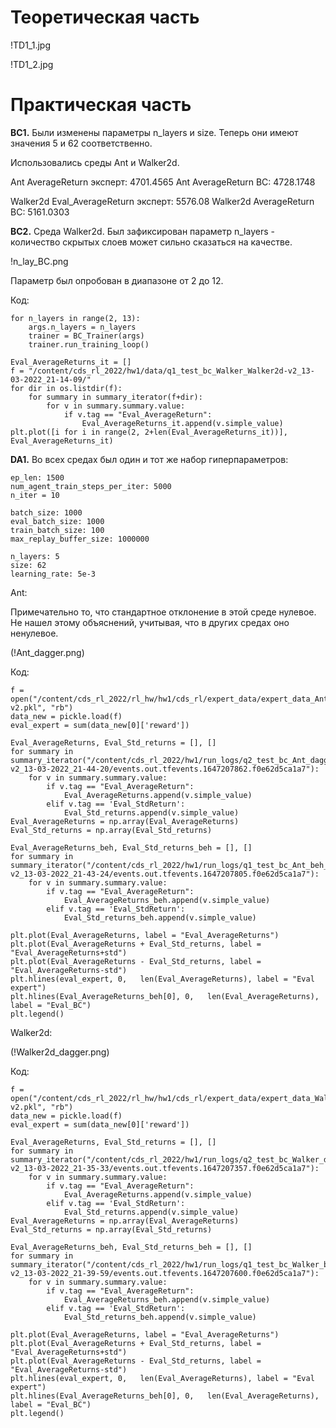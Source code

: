 Теоретическая часть
===================
!TD1_1.jpg

!TD1_2.jpg

Практическая часть
===================
__ВС1.__ Были изменены параметры n_layers и size. Теперь они имеют значения 5 и 62 соответственно. 

Использовались среды Ant и Walker2d.

Ant AverageReturn эксперт: 4701.4565
Ant AverageReturn BC: 4728.1748

Walker2d Eval_AverageReturn эксперт: 5576.08
Walker2d AverageReturn BC: 5161.0303

__BC2.__ Среда Walker2d. Был зафиксирован параметр n_layers - количество скрытых слоев может сильно сказаться на качестве.

!n_lay_BC.png

Параметр был опробован в диапазоне от 2 до 12.

Код:
```
for n_layers in range(2, 13):
    args.n_layers = n_layers
    trainer = BC_Trainer(args)
    trainer.run_training_loop()

Eval_AverageReturns_it = []
f = "/content/cds_rl_2022/hw1/data/q1_test_bc_Walker_Walker2d-v2_13-03-2022_21-14-09/"
for dir in os.listdir(f):
    for summary in summary_iterator(f+dir):
        for v in summary.summary.value:
            if v.tag == "Eval_AverageReturn":
                Eval_AverageReturns_it.append(v.simple_value)
plt.plot([i for i in range(2, 2+len(Eval_AverageReturns_it))], Eval_AverageReturns_it)
```

__DA1.__ Во всех средах был один и тот же набор гиперпараметров:

```
ep_len: 1500
num_agent_train_steps_per_iter: 5000
n_iter = 10

batch_size: 1000
eval_batch_size: 1000
train_batch_size: 100
max_replay_buffer_size: 1000000

n_layers: 5
size: 62
learning_rate: 5e-3
```

Ant:

Примечательно то, что стандартное отклонение в этой среде нулевое. Не нашел этому объяснений, учитывая, что в других средах оно ненулевое.

(!Ant_dagger.png)

Код:
```
f = open("/content/cds_rl_2022/rl_hw/hw1/cds_rl/expert_data/expert_data_Ant-v2.pkl", "rb")
data_new = pickle.load(f)
eval_expert = sum(data_new[0]['reward'])

Eval_AverageReturns, Eval_Std_returns = [], []
for summary in summary_iterator("/content/cds_rl_2022/hw1/run_logs/q2_test_bc_Ant_dagger_Ant-v2_13-03-2022_21-44-20/events.out.tfevents.1647207862.f0e62d5ca1a7"):
    for v in summary.summary.value:
        if v.tag == "Eval_AverageReturn":
            Eval_AverageReturns.append(v.simple_value)
        elif v.tag == 'Eval_StdReturn':
            Eval_Std_returns.append(v.simple_value)
Eval_AverageReturns = np.array(Eval_AverageReturns)
Eval_Std_returns = np.array(Eval_Std_returns)

Eval_AverageReturns_beh, Eval_Std_returns_beh = [], []
for summary in summary_iterator("/content/cds_rl_2022/hw1/run_logs/q1_test_bc_Ant_beh_clonning_Ant-v2_13-03-2022_21-43-24/events.out.tfevents.1647207805.f0e62d5ca1a7"):
    for v in summary.summary.value:
        if v.tag == "Eval_AverageReturn":
            Eval_AverageReturns_beh.append(v.simple_value)
        elif v.tag == 'Eval_StdReturn':
            Eval_Std_returns_beh.append(v.simple_value)

plt.plot(Eval_AverageReturns, label = "Eval_AverageReturns")
plt.plot(Eval_AverageReturns + Eval_Std_returns, label = "Eval_AverageReturns+std")
plt.plot(Eval_AverageReturns - Eval_Std_returns, label = "Eval_AverageReturns-std")
plt.hlines(eval_expert, 0,   len(Eval_AverageReturns), label = "Eval expert")
plt.hlines(Eval_AverageReturns_beh[0], 0,   len(Eval_AverageReturns), label = "Eval_BC")
plt.legend()
```

Walker2d:

(!Walker2d_dagger.png)

Код:
```
f = open("/content/cds_rl_2022/rl_hw/hw1/cds_rl/expert_data/expert_data_Walker2d-v2.pkl", "rb")
data_new = pickle.load(f)
eval_expert = sum(data_new[0]['reward'])

Eval_AverageReturns, Eval_Std_returns = [], []
for summary in summary_iterator("/content/cds_rl_2022/hw1/run_logs/q2_test_bc_Walker_dagger_Walker2d-v2_13-03-2022_21-35-33/events.out.tfevents.1647207357.f0e62d5ca1a7"):
    for v in summary.summary.value:
        if v.tag == "Eval_AverageReturn":
            Eval_AverageReturns.append(v.simple_value)
        elif v.tag == 'Eval_StdReturn':
            Eval_Std_returns.append(v.simple_value)
Eval_AverageReturns = np.array(Eval_AverageReturns)
Eval_Std_returns = np.array(Eval_Std_returns)

Eval_AverageReturns_beh, Eval_Std_returns_beh = [], []
for summary in summary_iterator("/content/cds_rl_2022/hw1/run_logs/q1_test_bc_Walker_beh_clonning_Walker2d-v2_13-03-2022_21-39-59/events.out.tfevents.1647207600.f0e62d5ca1a7"):
    for v in summary.summary.value:
        if v.tag == "Eval_AverageReturn":
            Eval_AverageReturns_beh.append(v.simple_value)
        elif v.tag == 'Eval_StdReturn':
            Eval_Std_returns_beh.append(v.simple_value)

plt.plot(Eval_AverageReturns, label = "Eval_AverageReturns")
plt.plot(Eval_AverageReturns + Eval_Std_returns, label = "Eval_AverageReturns+std")
plt.plot(Eval_AverageReturns - Eval_Std_returns, label = "Eval_AverageReturns-std")
plt.hlines(eval_expert, 0,   len(Eval_AverageReturns), label = "Eval expert")
plt.hlines(Eval_AverageReturns_beh[0], 0,   len(Eval_AverageReturns), label = "Eval_BC")
plt.legend()
```